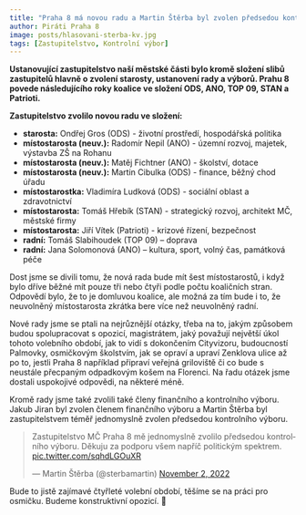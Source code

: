 ```yaml
---
title: "Praha 8 má novou radu a Martin Štěrba byl zvolen předsedou kontrolního výboru zastupitelstva"
author: Piráti Praha 8
image: posts/hlasovani-sterba-kv.jpg
tags: [Zastupitelstvo, Kontrolní výbor]
---
```


**Ustanovující zastupitelstvo naší městské části bylo kromě složení slibů zastupitelů hlavně o zvolení starosty, ustanovení rady a výborů. Prahu 8 povede následujícího roky koalice ve složení ODS, ANO, TOP 09, STAN a Patrioti.**

**Zastupitelstvo zvolilo novou radu ve složení:**
- **starosta:** Ondřej Gros (ODS) - životní prostředí, hospodářská politika
- **místostarosta (neuv.):** Radomír Nepil (ANO) - územní rozvoj, majetek, výstavba ZŠ na Rohanu
- **místostarosta (neuv.):** Matěj Fichtner (ANO) - školství, dotace
- **místostarosta (neuv.):** Martin Cibulka (ODS) - finance, běžný chod úřadu
- **místostarostka:** Vladimíra Ludková (ODS) - sociální oblast a zdravotnictví
- **místostarosta:** Tomáš Hřebík (STAN) - strategický rozvoj, architekt MČ, městské firmy
- **místostarosta:** Jiří Vítek (Patrioti) - krizové řízení, bezpečnost
- **radní:** Tomáš Slabihoudek (TOP 09) – doprava
- **radní:** Jana Solomonová (ANO) – kultura, sport, volný čas, památková péče

Dost jsme se divili tomu, že nová rada bude mít šest místostarostů, i když bylo dříve běžné mít pouze tři nebo čtyři podle počtu koaličních stran. Odpovědí bylo, že to je domluvou koalice, ale možná za tím bude i to, že neuvolněný místostarosta zkrátka bere více než neuvolněný radní.

Nové rady jsme se ptali na nejrůznější otázky, třeba na to, jakým způsobem budou spolupracovat s opozicí, magistrátem, jaký považují největší úkol tohoto volebního období, jak to vidí s dokončením Cityvizoru, budoucností Palmovky, osmičkovým školstvím, jak se opraví a upraví Zenklova ulice až po to, jestli Praha 8 například připraví veřejná griloviště či co bude s neustále přecpaným odpadkovým košem na Florenci. Na řadu otázek jsme dostali uspokojivé odpovědi, na některé méně.

Kromě rady jsme také zvolili také členy finančního a kontrolního výboru. Jakub Jiran byl zvolen členem finančního výboru a Martin Štěrba byl zastupitelstvem téměř jednomyslně zvolen předsedou kontrolního výboru.

<blockquote class="twitter-tweet"><p lang="cs" dir="ltr">Zastupitelstvo MČ Praha 8 mě jednomyslně zvolilo předsedou kontrolního výboru. Děkuju za podporu všem napříč politickým spektrem. <a href="https://t.co/sqhdLGOuXR">pic.twitter.com/sqhdLGOuXR</a></p>&mdash; Martin Štěrba (@sterbamartin) <a href="https://twitter.com/sterbamartin/status/1587929174542413824?ref_src=twsrc%5Etfw">November 2, 2022</a></blockquote> <script async src="https://platform.twitter.com/widgets.js" charset="utf-8"></script>

Bude to jistě zajímavé čtyřleté volební období, těšíme se na práci pro osmičku. Budeme konstruktivní opozicí. 🙂

